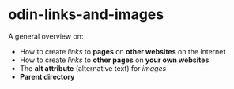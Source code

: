 # odin-links-and-images
A general overview on: 
<ul><li>How to create <em>links</em> to <strong>pages</strong> on <strong>other websites</strong> on the internet</li>
<li>How to create <em>links</em> to <strong>other pages</strong> on <strong>your own websites</strong></li>
<li>The <strong>alt attribute</strong> (alternative text) for <em>images</em></li>
<li><strong>Parent directory</strong></li>
</ul>

